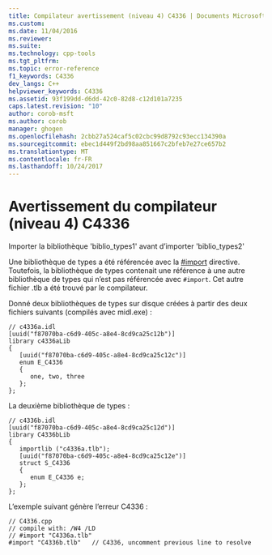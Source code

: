 ```yaml
---
title: Compilateur avertissement (niveau 4) C4336 | Documents Microsoft
ms.custom: 
ms.date: 11/04/2016
ms.reviewer: 
ms.suite: 
ms.technology: cpp-tools
ms.tgt_pltfrm: 
ms.topic: error-reference
f1_keywords: C4336
dev_langs: C++
helpviewer_keywords: C4336
ms.assetid: 93f199dd-d6dd-42c0-82d8-c12d101a7235
caps.latest.revision: "10"
author: corob-msft
ms.author: corob
manager: ghogen
ms.openlocfilehash: 2cbb27a524caf5c02cbc99d8792c93ecc134390a
ms.sourcegitcommit: ebec1d449f2bd98aa851667c2bfeb7e27ce657b2
ms.translationtype: MT
ms.contentlocale: fr-FR
ms.lasthandoff: 10/24/2017
---
```

# <a name="compiler-warning-level-4-c4336"></a>Avertissement du compilateur (niveau 4) C4336
Importer la bibliothèque 'biblio_types1' avant d’importer 'biblio_types2'  
  
 Une bibliothèque de types a été référencée avec la [#import](../../preprocessor/hash-import-directive-cpp.md) directive. Toutefois, la bibliothèque de types contenait une référence à une autre bibliothèque de types qui n’est pas référencée avec `#import`. Cet autre fichier .tlb a été trouvé par le compilateur.  
  
 Donné deux bibliothèques de types sur disque créées à partir des deux fichiers suivants (compilés avec midl.exe) :  
  
```  
// c4336a.idl  
[uuid("f87070ba-c6d9-405c-a8e4-8cd9ca25c12b")]  
library c4336aLib  
{  
   [uuid("f87070ba-c6d9-405c-a8e4-8cd9ca25c12c")]  
   enum E_C4336  
   {  
      one, two, three  
   };  
};  
```  
  
 La deuxième bibliothèque de types :  
  
```  
// c4336b.idl  
[uuid("f87070ba-c6d9-405c-a8e4-8cd9ca25c12d")]  
library C4336bLib  
{  
   importlib ("c4336a.tlb");  
   [uuid("f87070ba-c6d9-405c-a8e4-8cd9ca25c12e")]  
   struct S_C4336  
   {  
      enum E_C4336 e;  
   };  
};  
```  
  
 L’exemple suivant génère l’erreur C4336 :  
  
```  
// C4336.cpp  
// compile with: /W4 /LD  
// #import "C4336a.tlb"  
#import "C4336b.tlb"   // C4336, uncomment previous line to resolve  
```